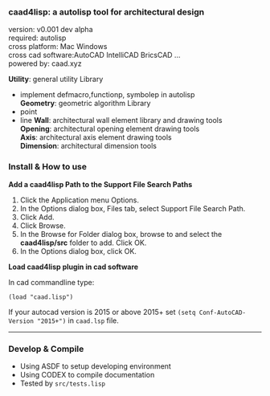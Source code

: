 ### caad4lisp: a autolisp tool for architectural design

version:           v0.001 dev alpha  
required:          autolisp  
cross platform:    Mac Windows   
cross cad software:AutoCAD IntelliCAD BricsCAD ...   
powered by:        caad.xyz  

**Utility**: general utility Library
* implement  defmacro,functionp, symbolep in autolisp   
**Geometry**: geometric algorithm Library  
* point
* line
**Wall**: architectural wall element library and drawing tools  
**Opening**: architectural opening element drawing tools  
**Axis**: architectural axis element drawing tools  
**Dimension**: architectural dimension tools  

### Install & How to use  

**Add a caad4lisp Path to the Support File Search Paths**  
1. Click the Application menu  Options.
1. In the Options dialog box, Files tab, select Support File Search Path.
1. Click Add.
1. Click Browse.
1. In the Browse for Folder dialog box, browse to and select the **caad4lisp/src** folder to add. Click OK.
1. In the Options dialog box, click OK.

**Load caad4lisp plugin in cad software**

In cad commandline type:  
```
(load "caad.lisp")
```

If your autocad version is 2015 or above 2015+  set `(setq Conf-AutoCAD-Version "2015+")` in `caad.lsp` file.

----

### Develop & Compile

* Using ASDF to setup developing environment
* Using CODEX to compile documentation
* Tested by `src/tests.lisp`

